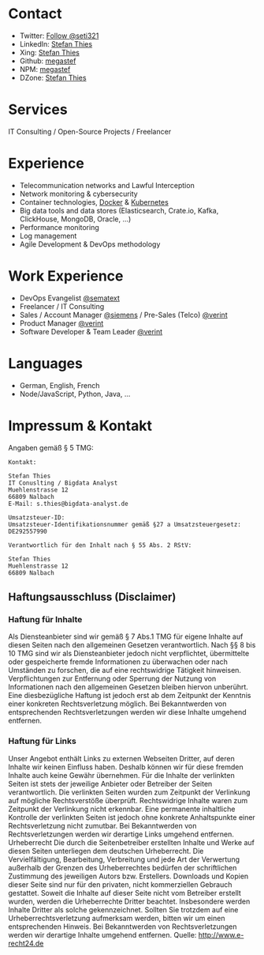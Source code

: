 # Contact
 
- Twitter: <a href="https://twitter.com/seti321?ref_src=twsrc%5Etfw" class="twitter-follow-button" data-show-count="false">Follow @seti321</a><script async src="https://platform.twitter.com/widgets.js" charset="utf-8"></script>
- LinkedIn: [Stefan Thies](https://www.linkedin.com/in/stefan-thies-a44a863/)
- Xing: [Stefan Thies](https://www.xing.com/profile/Stefan_Thies/cv)
- Github: [megastef](https://github.com/megastef)
- NPM: [megastef](https://www.npmjs.com/~megastef)
- DZone: [Stefan Thies](https://dzone.com/users/1332007/s.thies.html)

# Services

IT Consulting / Open-Source Projects / Freelancer

# Experience 

- Telecommunication networks and Lawful Interception
- Network monitoring & cybersecurity
- Container technologies, [Docker](https://docekr.com) & [Kubernetes](https://kubernetes.io)
- Big data tools and data stores (Elasticsearch, Crate.io, Kafka, ClickHouse, MongoDB, Oracle, ...)
- Performance monitoring
- Log management 
- Agile Development & DevOps methodology 

# Work Experience

- DevOps Evangelist [@sematext](https://sematext.com)
- Freelancer / IT Consulting
- Sales / Account Manager [@siemens](https://www.siemens.com/lu/fr/home.html) / Pre-Sales (Telco) [@verint](https://https://cis.verint.com/)
- Product Manager [@verint](https://https://cis.verint.com/)
- Software Developer & Team Leader [@verint](https://https://cis.verint.com/)


# Languages

- German, English, French
- Node/JavaScript, Python, Java, ... 

# Impressum & Kontakt

Angaben gemäß § 5 TMG:

```
Kontakt:

Stefan Thies
IT Conuslting / Bigdata Analyst 
Muehlenstrasse 12
66809 Nalbach
E-Mail: s.thies@bigdata-analyst.de

Umsatzsteuer-ID:
Umsatzsteuer-Identifikationsnummer gemäß §27 a Umsatzsteuergesetz:
DE292557990

Verantwortlich für den Inhalt nach § 55 Abs. 2 RStV:

Stefan Thies
Muehlenstrasse 12
66809 Nalbach
```


## Haftungsausschluss (Disclaimer)

### Haftung für Inhalte
Als Diensteanbieter sind wir gemäß § 7 Abs.1 TMG für eigene Inhalte auf diesen Seiten nach den allgemeinen Gesetzen verantwortlich. Nach §§ 8 bis 10 TMG sind wir als Diensteanbieter jedoch nicht verpflichtet, übermittelte oder gespeicherte fremde Informationen zu überwachen oder nach Umständen zu forschen, die auf eine rechtswidrige Tätigkeit hinweisen. Verpflichtungen zur Entfernung oder Sperrung der Nutzung von Informationen nach den allgemeinen Gesetzen bleiben hiervon unberührt. Eine diesbezügliche Haftung ist jedoch erst ab dem Zeitpunkt der Kenntnis einer konkreten Rechtsverletzung möglich. Bei Bekanntwerden von entsprechenden Rechtsverletzungen werden wir diese Inhalte umgehend entfernen.

### Haftung für Links
Unser Angebot enthält Links zu externen Webseiten Dritter, auf deren Inhalte wir keinen Einfluss haben. Deshalb können wir für diese fremden Inhalte auch keine Gewähr übernehmen. Für die Inhalte der verlinkten Seiten ist stets der jeweilige Anbieter oder Betreiber der Seiten verantwortlich. Die verlinkten Seiten wurden zum Zeitpunkt der Verlinkung auf mögliche Rechtsverstöße überprüft. Rechtswidrige Inhalte waren zum Zeitpunkt der Verlinkung nicht erkennbar. Eine permanente inhaltliche Kontrolle der verlinkten Seiten ist jedoch ohne konkrete Anhaltspunkte einer Rechtsverletzung nicht zumutbar. Bei Bekanntwerden von Rechtsverletzungen werden wir derartige Links umgehend entfernen.
Urheberrecht
Die durch die Seitenbetreiber erstellten Inhalte und Werke auf diesen Seiten unterliegen dem deutschen Urheberrecht. Die Vervielfältigung, Bearbeitung, Verbreitung und jede Art der Verwertung außerhalb der Grenzen des Urheberrechtes bedürfen der schriftlichen Zustimmung des jeweiligen Autors bzw. Erstellers. Downloads und Kopien dieser Seite sind nur für den privaten, nicht kommerziellen Gebrauch gestattet. Soweit die Inhalte auf dieser Seite nicht vom Betreiber erstellt wurden, werden die Urheberrechte Dritter beachtet. Insbesondere werden Inhalte Dritter als solche gekennzeichnet. Sollten Sie trotzdem auf eine Urheberrechtsverletzung aufmerksam werden, bitten wir um einen entsprechenden Hinweis. Bei Bekanntwerden von Rechtsverletzungen werden wir derartige Inhalte umgehend entfernen. Quelle: http://www.e-recht24.de
